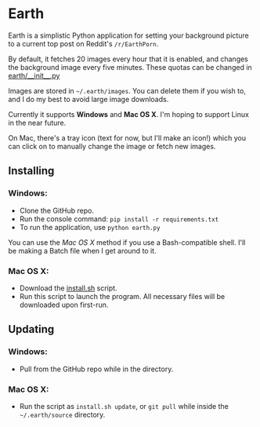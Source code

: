 # Earth

Earth is a simplistic Python application for setting your background picture to a current top post on Reddit's `/r/EarthPorn`.

By default, it fetches 20 images every hour that it is enabled, and changes the background image every five minutes.
These quotas can be changed in [earth/\_\_init\_\_.py](https://raw.githubusercontent.com/nickrobson/Earth/master/earth/__init__.py)

Images are stored in `~/.earth/images`. You can delete them if you wish to, and I do my best to avoid large image downloads.

Currently it supports **Windows** and **Mac OS X**. I'm hoping to support Linux in the near future.

On Mac, there's a tray icon (text for now, but I'll make an icon!) which you can click on to manually change the image or fetch new images.

## Installing

### Windows:
* Clone the GitHub repo.
* Run the console command: `pip install -r requirements.txt`
* To run the application, use `python earth.py`

You can use the *Mac OS X* method if you use a Bash-compatible shell. I'll be making a Batch file when I get around to it.

### Mac OS X:
* Download the [install.sh](https://raw.githubusercontent.com/nickrobson/Earth/master/install.sh) script.
* Run this script to launch the program. All necessary files will be downloaded upon first-run.

## Updating

### Windows:
* Pull from the GitHub repo while in the directory.

### Mac OS X:
* Run the script as `install.sh update`, or `git pull` while inside the `~/.earth/source` directory.